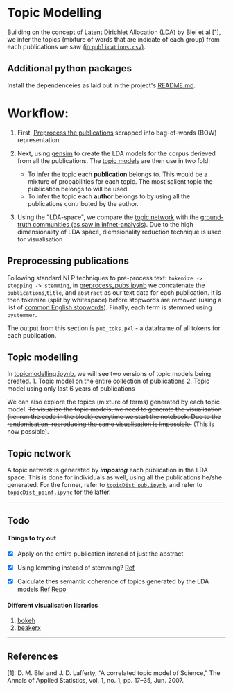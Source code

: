 # Topic Modelling

Building on the concept of Latent Dirichlet Allocation (LDA) by Blei et al [1], we infer the topics (mixture of words that are indicate of each group) from each publications we saw [(in `publications.csv`)](data/publications.csv).

## Additional python packages
Install the dependenceies as laid out in the project's [README.md](../README.md).

# Workflow:
1. First, [Preprocess the publications](#preprocessing-publications) scrapped into bag-of-words (BOW) representation.

2. Next, using [gensim] to create the LDA models for the corpus derieved from all the publications. The [topic models](#topic-modelling) are then use in two fold:
    - To infer the topic each **publication** belongs to. This would be a mixture of probabilities for each topic. The most salient topic the publication belongs to will be used.
    - To infer the topic each **author** belongs to by using all the publications contributed by the author.

3. Using the "LDA-space", we compare the [topic network](#topic-network) with the [ground-truth communities (as saw in infnet-analysis)](../infnet-analysis). Due to the high dimensionality of LDA space,  diemsionality reduction technique is used for visualisation


## Preprocessing publications
Following standard NLP techniques to pre-process text: `tokenize -> stopping -> stemming`, in [preprocess_pubs.ipynb](notebooks/preprocess_pubs.ipynb) we concatenate the `publications`,`title`, and `abstract` as our text data for each publication. It is then tokenize (split by whitespace) before stopwords are removed (using a list of [common English stopwords](http://members.unine.ch/jacques.savoy/clef/index.html)). Finally, each term is stemmed using `pystemmer`.

The output from this section is `pub_toks.pkl` - a dataframe of all tokens for each publication.

## Topic modelling
In [topicmodelling.ipynb](notebooks/topicModelling.ipynb), we will see two versions of topic models being created.
    1. Topic model on the entire collection of publications
    2. Topic model using only last 6 years of publications

We can also explore the topics (mixture of terms) generated by each topic model. ~~To visualise the topic models, we need to generate the visualisation (i.e. run the code in the block) everytime we start the notebook. Due to the randomisation, reproducing the same visualisation is impossible.~~ (This is now possible).

## Topic network
A topic network is generated by ***imposing*** each publication in the LDA space. This is done for individuals as well, using all the publications he/she generated. For the former, refer to [`topicDist_pub.ipynb`](notebooks/topicDist_pub.ipynb), and refer to [`topicDist_poinf.ipync`](notebooks/topicDist_poinf.ipynb) for the latter.



---
## Todo
#### Things to try out
-[X] Apply on the entire publication instead of just the abstract
-[X] Using lemming instead of stemming? [Ref](https://nlp.stanford.edu/IR-book/html/htmledition/stemming-and-lemmatization-1.html)
-[X] Calculate thes semantic coherence of topics generated by the LDA models [Ref](http://dl.acm.org/citation.cfm?id=2145462) [Repo](https://github.com/jhlau/topic_interpretability)


#### Different visualisation libraries
1. [bokeh]
2. [beakerx]


---
## References
[1]: D. M. Blei and J. D. Lafferty, “A correlated topic model of Science,” The Annals of Applied Statistics, vol. 1, no. 1, pp. 17–35, Jun. 2007.

[gensim]: https://radimrehurek.com/gensim/models/ldamodel.html
[bokeh]: https://github.com/bokeh/bokeh
[beakerx]: https://github.com/twosigma/beakerx
